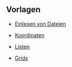 ## Vorlagen

-   [Einlesen von Dateien](./einlesenVonDateien.md)

-   [Koordinaten](./koordinaten.md)

-   [Listen](./listen.md)

-   [Grids](./grids.md)
